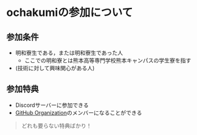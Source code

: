 # ochakumiの参加について
## 参加条件
- 明和寮生である，または明和寮生であった人
  - ここでの明和寮とは熊本高等専門学校熊本キャンパスの学生寮を指す
- (技術に対して興味関心がある人)
## 参加特典
- Discordサーバーに参加できる
- [GitHub Organization](https://github.com/ochakumi)のメンバーになることができる
> どれも要らない特典ばかり！
